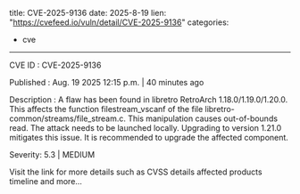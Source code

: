  
title: CVE-2025-9136
date: 2025-8-19
lien: "https://cvefeed.io/vuln/detail/CVE-2025-9136"
categories:
  - cve
---

CVE ID : CVE-2025-9136

Published :  Aug. 19
2025
12:15 p.m. | 40 minutes ago

Description : A flaw has been found in libretro RetroArch 1.18.0/1.19.0/1.20.0. This affects the function filestream_vscanf of the file libretro-common/streams/file_stream.c. This manipulation causes out-of-bounds read. The attack needs to be launched locally. Upgrading to version 1.21.0 mitigates this issue. It is recommended to upgrade the affected component.

Severity: 5.3 | MEDIUM

Visit the link for more details
such as CVSS details
affected products
timeline
and more...
